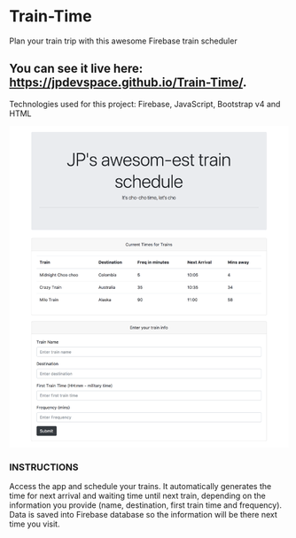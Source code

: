 # Train-Time
Plan your train trip with this awesome Firebase train scheduler

## You can see it live here: https://jpdevspace.github.io/Train-Time/.

Technologies used for this project: Firebase, JavaScript, Bootstrap v4 and HTML

![alt text][screenshot]

[screenshot]: https://github.com/jpdevspace/Firebase-TrainTime/blob/master/assets/imgs/screenshot.png "Game Screenshot"

### INSTRUCTIONS
Access the app and schedule your trains. It automatically generates the time for next arrival and waiting time until next train, depending on the information you provide (name, destination, first train time and frequency). Data is saved into Firebase database so the information will be there next time you visit.
